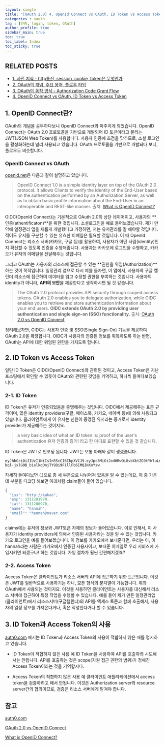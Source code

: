 ```yaml
---
layout: single
title: "[OAuth 2.0] 4. OpenId Connect vs OAuth, ID Token vs Access Token"
categories : oauth
tag : [인증, login, token, OAuth]
author_profile: true
sidebar_main: true
toc: true
toc_label: Index
toc_sticky: true
---
```

## RELATED POSTS                                         
- [1. 사전 지식 - http통신, session, cookie, token은 무엇인가](https://iamhmin.github.io/oauth/oauth-1/) 
- [2. OAuth의 개념, 주요 용어, 플로우 타입 ](https://iamhmin.github.io/oauth/oauth-2/)      
- [3. OAuth의 동작 방식 - Authorization Code Grant Flow ](https://iamhmin.github.io/oauth/oauth-3/)    
- [4. OpenID Connect vs OAuth, ID Token vs Access Token ](https://iamhmin.github.io/oauth/oauth-4/)  

## 1. OpenID Connect란?
OAuth의 개념을 공부하다보니 OpenID Connect와 마주치게 되었습니다. OpenID Connect는 OAuth 2.0 프로토콜을 기반으로 개발되어 ID 토큰이라고 불리는 JWT(JSON Web Token)를 사용합니다. 사용자 인증에 초점을 맞추므로, 소셜 로그인을 활성화하는데 널리 사용되고 있습니다. OAuth 프로토콜을 기반으로 개발되다 보니, 플로우도 비슷합니다. 

### OpenID Connect vs OAuth
[openid.net](https://openid.net/connect/)은 다음과 같이 설명하고 있습니다.
>OpenID Connect 1.0 is a simple identity layer on top of the OAuth 2.0 protocol. It allows Clients to verify the identity of the End-User based on the authentication performed by an Authorization Server, as well as to obtain basic profile information about the End-User in an interoperable and REST-like manner.
출처: [What is OpenID Connect?](https://openid.net/connect/)

OIDC(OpenId Connect)는 기본적으로 OAuth 2.0의 상단 레이어이고, 사용자의 **인증(athentificaton)**을 위한 것입니다. 소셜로그인을 예로 들어보겠습니다. 제가 만약에 일정관리 앱을 새롭게 개발했다고 가정하면, 저는 유저관리를 잘 해야할 것입니다. 적어도 유저를 구분할 수 있는 유효한 이메일은 필요할 것입니다. 이 때 OpenId Connect는 리소스 서버(카카오, 구글 등)를 활용하여, 사용자가 어떤 사람(identity)인지 확신할 수 있도록 인증을 수행해줍니다. 사용자는 카카오에 로그인을 수행하고, 카카오가 유저의 이메일을 전달해주는 것입니다.

그리고 OAuth는 사용자의 리소스에 접근할 수 있는 **권한을 위임(Authorization)**하는 것이 목적입니다. 일정관리 앱으로 다시 예를 들자면, 이 앱에서, 사용자의 구글 캘린더 리소스에 접근하여 데이터를 읽고 수정할 권한을 부여하는 것입니다. 사용자의 identity가 아니라, **API의 보안**을 제공한다고 생각하시면 될 것 같습니다.

>The OAuth 2.0 protocol provides API security through scoped access tokens. OAuth 2.0 enables you to delegate authorization, while OIDC enables you to retrieve and store authentication information about your end users. **OIDC extends OAuth 2.0 by providing user authentication and single sign-on (SSO) functionality.**
출처: [OAuth 2.0 vs OpenID Connect](https://developer.okta.com/docs/concepts/oauth-openid/)

정리해보자면, OIDC는 사용자 인증 및 SSO(Single Sign-On) 기능을 제공하여 OAuth 2.0을 확장합니다. OIDC가 사용자의 인증된 정보를 획득하도록 하는 반면, OAuth는 API에 대한 위임된 권한을 가지도록 합니다. 

## 2. ID Token vs Access Token
일단 ID Token은 OIDC(OpenID Connect)와 관련된 것이고, Access Token은 지난 포스팅에서 확인할 수 있듯이 OAuth와 관련된 것임을 기억하고, 하나씩 들여다보겠습니다.

### 2-1. ID Token
ID Token은 유저가 인증되었음을 증명해주는 것입니다. OIDC에서 제공해주는 표준 규격이며, 많은 identity providers(구글, 페이스북, 카카오, 네이버 등)에 의해 사용되고 있습니다. 클라이언트에게 이 유저는 신원이 증명된 유저라는 증거로서 identity provider가 제공해주는 것이지요.
>a very basic idea of what an ID token is: proof of the user's authentication
유저 인증의 증거! 라고 한 마디로 표현할 수 있을 것 같습니다.

ID Token은 JWT로 인코딩 됩니다. JWT는 보통 아래와 같이 생겼습니다.
```
eyJhbGciOiJIUzI1NiIsInR5cCI6IkpXVCJ9.eyJpc3MiOiJodHRwOi8vbXktZG9tYWluLmF1dGgwLmNvbSIsInN1YiI6ImF1dGgwfDEyMzQ1NiIsImF1ZCI6IjEyMzRhYmNkZWYiLCJleHAiOjEzMTEyODE5NzAsImlhdCI6MTMxMTI4MDk3MCwibmFtZSI6IkphbmUgRG9lIiwiZ2l2ZW5fbmFtZSI6IkphbmUiLCJmYW1pbHlfbmFtZSI6IkRvZSJ9.
bql-jxlG9B_bielkqOnjTY9Di9FillFb6IMQINXoYsw
```
자세히 들여다보면 (.)으로 총 세 부분으로 나뉘어져 있음을 알 수 있는데요, 이 중 가운데 부분을 디코딩 해보면 아래처럼 claim들이 들어 있습니다.

``` javascript
{ 
  "iss": "http://kakao", 
  "exp": 1311281970, 
  "iat": 1311280970, 
  "name": "hannah", 
  "email": "hannah@naver.com"
}
```
claims에는 유저의 정보와 JWT토큰 자체의 정보가 들어있습니다. 이로 인해서, 이 사용자가 identity providers에 의해서 인증된 사용자라는 것을 알 수 있는 것입니다. 카카오 로그인을 예를 들어보겠습니다. 이 정보를 카카오에서 보내준다면, 우리는 아, 이 hannah라는 사람은 카카오에서 인증된 사용자이고, 보내준 이메일로 우리 서비스에 가입시키면 되겠구나! 하는 것입니다. 가입 절차가 훨씬 간편해지겠죠?

### 2-2. Access Token
Access Token은 클라이언트가 리소스 서버의 API에 접근하기 위한 토큰입니다. 이것은 JWT를 일반적으로 사용하기는 하나, 모든 형식의 문자열이 가능합니다. 위의 OAuth에서 사용되는 것이지요. 이것을 사용하면 클라이언트는 사용자를 대신해서 리소스 서버에 접근하여 특정 작업을 수행할 수 있습니다. 예를 들어 제가 만든 일정관리앱(클라이언트)에서 리소스서버(구글캘린터)의 API를 엑세스 토큰과 함께 호출해서, 사용자의 일정 정보를 가져온다거나, 혹은 작성한다거나 할 수 있습니다.

## 3. ID Token과 Access Token의 사용
[auth0.com](https://auth0.com/blog/id-token-access-token-what-is-the-difference/) 에서는 ID Token과 Access Token의 사용이 적합하지 않은 때를 명시하고 있습니다. 
- ID Token이 적합하지 않은 사용 예
ID Token을 사용하여 API를 호출하려 시도해서는 안됩니다. API를 호출하는 것은 scope(자원 접근 권한의 범위)가 정해진 Access Token이라는 것을 기억합시다.

- Access Token의 적합하지 않은 사용 예
클라이언트 애플리케이션에서 access token을 검증하려고 해서 안됩니다. 이것은 Authorization server와 resource server간의 합의이므로, 검증은 리소스 서버에게 맡겨야 합니다. 

## 참고
[auth0.com](https://auth0.com/blog/id-token-access-token-what-is-the-difference/) 

[OAuth 2.0 vs OpenID Connect](https://developer.okta.com/docs/concepts/oauth-openid/)

[What is OpenID Connect?](https://openid.net/connect/)
